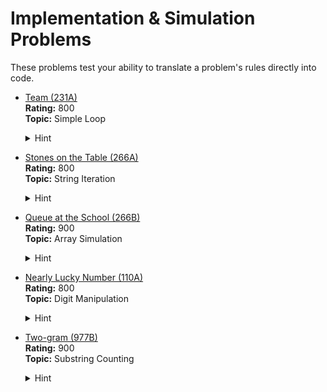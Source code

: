 # Implementation & Simulation Problems

These problems test your ability to translate a problem's rules directly into code.

- [Team (231A)](https://codeforces.com/problemset/problem/231/A)  
  **Rating:** 800  
  **Topic:** Simple Loop  
  <details><summary>Hint</summary>For each problem, sum the three inputs (0s and 1s). If the sum is 2 or greater, add 1 to your answer.</details>

- [Stones on the Table (266A)](https://codeforces.com/problemset/problem/266/A)  
  **Rating:** 800  
  **Topic:** String Iteration  
  <details><summary>Hint</summary>Iterate through the string from the first to the second-to-last character. Compare each character `s[i]` with the next one `s[i+1]`. If they're the same, increment a counter.</details>

- [Queue at the School (266B)](https://codeforces.com/problemset/problem/266/B)  
  **Rating:** 900  
  **Topic:** Array Simulation  
  <details><summary>Hint</summary>You need to simulate the process `t` times. In each second, iterate through the queue and find all adjacent "BG" pairs to swap. Be careful not to swap a newly moved 'B' again in the same second.</details>

- [Nearly Lucky Number (110A)](https://codeforces.com/problemset/problem/110/A)  
  **Rating:** 800  
  **Topic:** Digit Manipulation  
  <details><summary>Hint</summary>First, count the number of '4's and '7's in the input number. Let this count be `c`. Then, check if `c` itself is a lucky number (i.e., 4 or 7).</details>

- [Two-gram (977B)](https://codeforces.com/problemset/problem/977/B)  
  **Rating:** 900  
  **Topic:** Substring Counting  
  <details><summary>Hint</summary>Iterate through all substrings of length 2. Use a map or dictionary to store the frequency of each two-gram. Then, find the one with the highest count.</details>

